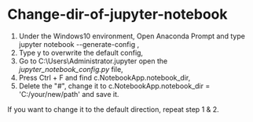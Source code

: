 # Change-dir-of-jupyter-notebook
1. Under the Windows10 environment, Open Anaconda Prompt and type  jupyter notebook --generate-config ,
2. Type  y  to overwrite the default config,
3. Go to  C:\Users\Administrator\.jupyter    open the _jupyter_notebook_config.py_  file,
4. Press  Ctrl + F  and find  c.NotebookApp.notebook_dir,
5. Delete the "#", change it to  c.NotebookApp.notebook_dir =  'C:/your/new/path'  and save it.

If you want to change it to the default direction, repeat step 1 & 2.
